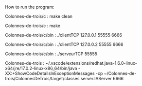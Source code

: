 How to run the program:

Colonnes-de-trois/c : make clean

Colonnes-de-trois/c : make

Colonnes-de-trois/c/bin : ./clientTCP 127.0.0.1 55555 6666

Colonnes-de-trois/c/bin : ./clientTCP 127.0.0.2 55555 6666

Colonnes-de-trois/c/bin : ./serveurTCP 55555

Colonnes-de-trois : ~/.vscode/extensions/redhat.java-1.6.0-linux-x64/jre/17.0.2-linux-x86_64/bin/java -XX:+ShowCodeDetailsInExceptionMessages -cp ~/Colonnes-de-trois/ColonnesDeTrois/target/classes server.IAServer 6666